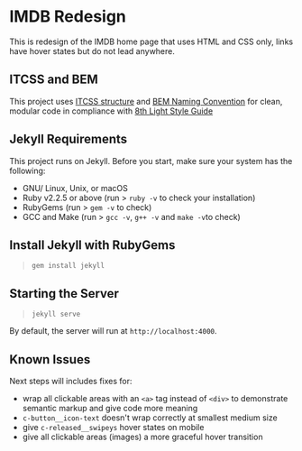 # IMDB Redesign

This is redesign of the IMDB home page that uses HTML and CSS only, links have hover states but do not lead anywhere.

## ITCSS and BEM

This project uses [ITCSS structure](https://github.com/8thlight/design-styleguide#scss) and [BEM Naming Convention](https://csswizardry.com/2013/01/mindbemding-getting-your-head-round-bem-syntax/) for clean, modular code in compliance with [8th Light Style Guide](https://github.com/8thlight/design-styleguide)

## Jekyll Requirements

This project runs on Jekyll. Before you start, make sure your system has the following:

- GNU/ Linux, Unix, or macOS
- Ruby v2.2.5 or above (run > `ruby -v` to check your installation)
- RubyGems (run > `gem -v` to check)</li>
- GCC and Make (run > `gcc -v`, `g++ -v` and `make -v`to check)

## Install Jekyll with RubyGems

> `gem install jekyll`

## Starting the Server

> `jekyll serve`

By default, the server will run at `http://localhost:4000`.

## Known Issues

Next steps will includes fixes for:

- wrap all clickable areas with an `<a>` tag instead of `<div>` to demonstrate semantic markup and give code more meaning
- `c-button__icon-text` doesn't wrap correctly at smallest medium size
- give `c-released__swipeys` hover states on mobile
- give all clickable areas (images) a more graceful hover transition
